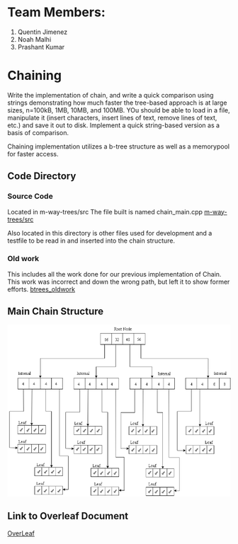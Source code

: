 # Team Members:
1. Quentin Jimenez
2. Noah Malhi
3. Prashant Kumar

# Chaining

Write the implementation of chain, and write a quick comparison using strings demonstrating how much faster the tree-based approach is at large sizes, n=100kB, 1MB, 10MB, and 100MB. YOu should be able to load in a file, manipulate it (insert characters, insert lines of text, remove lines of text, etc.) and save it out to disk. Implement a quick string-based version as a basis of comparison.

Chaining implementation utilizes a b-tree structure as well as a memorypool for faster access.

## Code Directory


### Source Code
Located in m-way-trees/src
The file built is named chain_main.cpp
[m-way-trees/src]( https://github.com/Quentin-Jimenez/CPE593-Chaining/tree/main/m-wayTrees/src )

Also located in this directory is other files used for development and a testfile to be read in and inserted into the chain structure.

### Old work
This includes all the work done for our previous implementation of Chain. This work was incorrect and down the wrong path, but left it to show former efforts.
[btrees_oldwork]( https://github.com/Quentin-Jimenez/CPE593-Chaining/tree/main/b-trees_oldwork )

## Main Chain Structure
![Alt text](structure1.png?raw=true "Chain Example")

## Link to Overleaf Document
[OverLeaf]( https://www.overleaf.com/project/63619b45345cef2f8b52957e )
